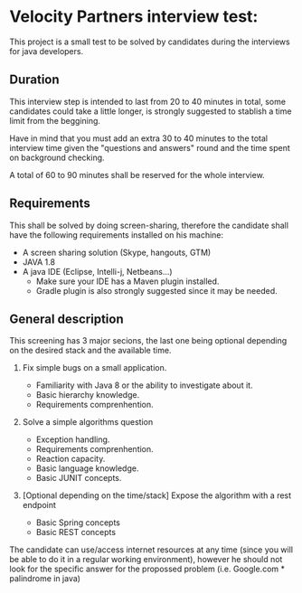 # Velocity Partners interview test:

This project is a small test to be solved by candidates during the interviews for java developers.

## Duration
This interview step is intended to last from 20 to 40 minutes in total, some candidates could take a little longer, is strongly suggested to stablish a time limit from the beggining.

Have in mind that you must add an extra 30 to 40 minutes to the total interview time given the "questions and answers" round and the time spent on background checking.

A total of 60 to 90 minutes shall be reserved for the whole interview.

## Requirements
This shall be solved by doing screen-sharing, therefore the candidate shall have the following requirements installed on his machine:

* A screen sharing solution (Skype, hangouts, GTM)
* JAVA 1.8
* A java IDE (Eclipse, Intelli-j, Netbeans...)
    * Make sure your IDE has a Maven plugin installed.
    * Gradle plugin is also strongly suggested since it may be needed.


## General description
This screening has 3 major secions, the last one being optional depending on the desired stack and the available time.

1. Fix simple bugs on a small application.

	* Familiarity with Java 8 or the ability to investigate about it.
	* Basic hierarchy knowledge.
	* Requirements comprenhention.

2. Solve a simple algorithms question
	
	* Exception handling.
	* Requirements comprenhention.
	* Reaction capacity.
	* Basic language knowledge.
	* Basic JUNIT concepts.

3. [Optional depending on the time/stack] Expose the algorithm with a rest endpoint

	* Basic Spring concepts
	* Basic REST concepts

The candidate can use/access internet resources at any time (since you will be able to do it in a regular working environment), however he should not look for the specific answer for the propossed problem (i.e. Google.com * palindrome in java)


